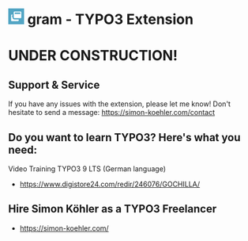 # <img src="https://github.com/koehlersimon/gram/blob/master/ext_icon.gif?raw=true" alt="icon"> gram - TYPO3 Extension

# UNDER CONSTRUCTION!

## Support & Service

If you have any issues with the extension, please let me know!
Don't hesitate to send a message: https://simon-koehler.com/contact

## Do you want to learn TYPO3? Here's what you need:
Video Training TYPO3 9 LTS (German language)

- https://www.digistore24.com/redir/246076/GOCHILLA/

## Hire Simon Köhler as a TYPO3 Freelancer

- https://simon-koehler.com/
